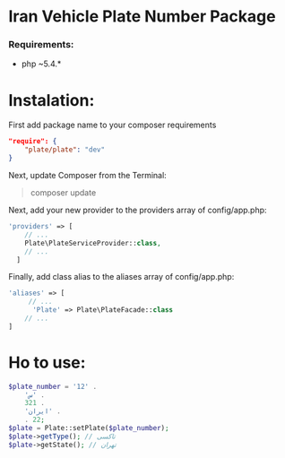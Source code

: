 Iran Vehicle Plate Number Package
===================

### Requirements:
- php ~5.4.* 

Instalation:
==========
First add package name to your composer requirements
```json
"require": {
    "plate/plate": "dev"
}
```

Next, update Composer from the Terminal:
>composer update

Next, add your new provider to the providers array of config/app.php:

```php
'providers' => [
    // ...
    Plate\PlateServiceProvider::class,
    // ...
  ]
```

Finally, add class alias to the aliases array of config/app.php:

```php
'aliases' => [
	 // ...
      'Plate' => Plate\PlateFacade::class
    // ...
]
```

Ho to use:
====
```php
$plate_number = '12' .
	'س' .
	321 .
	'ایران' .
	. 22;
$plate = Plate::setPlate($plate_number);
$plate->getType(); // تاکسی
$plate->getState(); // تهران
```
